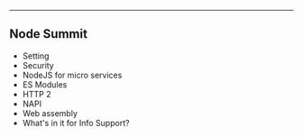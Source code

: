 <!-- .slide: data-background-image="img/node-summit-stage.jpg" -->


---


## Node Summit

* Setting
* Security
* NodeJS for micro services
* ES Modules
* HTTP 2
* NAPI
* Web assembly
* What's in it for Info Support?